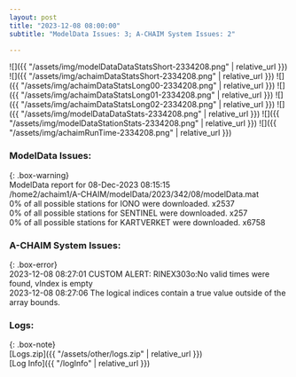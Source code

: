 ```yaml
---
layout: post
title: "2023-12-08 08:00:00"
subtitle: "ModelData Issues: 3; A-CHAIM System Issues: 2"

---
```


![]({{ "/assets/img/modelDataDataStatsShort-2334208.png" | relative_url }})
![]({{ "/assets/img/achaimDataStatsShort-2334208.png" | relative_url }})
![]({{ "/assets/img/achaimDataStatsLong00-2334208.png" | relative_url }})
![]({{ "/assets/img/achaimDataStatsLong01-2334208.png" | relative_url }})
![]({{ "/assets/img/achaimDataStatsLong02-2334208.png" | relative_url }})
![]({{ "/assets/img/modelDataDataStats-2334208.png" | relative_url }})
![]({{ "/assets/img/modelDataStationStats-2334208.png" | relative_url }})
![]({{ "/assets/img/achaimRunTime-2334208.png" | relative_url }})


### ModelData Issues:  
  
{: .box-warning}  
 ModelData report for 08-Dec-2023 08:15:15   
 /home2/achaim1/A-CHAIM/modelData/2023/342/08/modelData.mat   
 0% of all possible stations for IONO were downloaded. x2537   
 0% of all possible stations for SENTINEL were downloaded. x257   
 0% of all possible stations for KARTVERKET were downloaded. x6758   
  
### A-CHAIM System Issues:  
  
{: .box-error}  
2023-12-08 08:27:01 CUSTOM ALERT: RINEX303o:No valid times were found, vIndex is empty  
2023-12-08 08:27:06 The logical indices contain a true value outside of the array bounds.  

### Logs:  
  
{: .box-note}  
[Logs.zip]({{ "/assets/other/logs.zip" | relative_url }})  
[Log Info]({{ "/logInfo" | relative_url }})  
